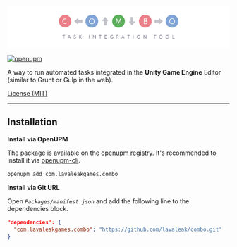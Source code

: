 ![Combo: Task Integration Tool][logo]

[![openupm](https://img.shields.io/npm/v/com.lavaleakgames.combo?label=openupm&registry_uri=https://package.openupm.com)][oupm]  

A way to run automated tasks integrated in the **Unity Game Engine** Editor (similar to Grunt or Gulp in the web).  

[License (MIT)][license]

---

## **Installation**

**Install via OpenUPM**

  The package is available on the [openupm registry](https://openupm.com). It's recommended to install it via [openupm-cli](https://github.com/openupm/openupm-cli).

  ```bash
  openupm add com.lavaleakgames.combo
  ```
**Install via Git URL**

  Open *`Packages/manifest.json`* and add the following line to the dependencies block.

```json
"dependencies": {
  "com.lavaleakgames.combo": "https://github.com/lavaleak/combo.git"
}
```

[logo]: Editor/Logo/Combo-Logo-Banner_CC-BY-ND_by-Bruno-Araujo.png
[license]: LICENSE
[oupm]: https://openupm.com/packages/com.lavaleakgames.combo/
